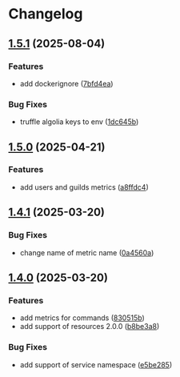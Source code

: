 # Changelog

## [1.5.1](https://github.com/necordjs/toolkit/compare/v1.5.0...v1.5.1) (2025-08-04)

### Features

* add dockerignore ([7bfd4ea](https://github.com/necordjs/toolkit/commit/7bfd4ea5d19fab2398a58ecccaa3282682548e1c))

### Bug Fixes

* truffle algolia keys to env ([1dc645b](https://github.com/necordjs/toolkit/commit/1dc645ba1b65e45b7550d3dcedad0694e0f3b2b7))

## [1.5.0](https://github.com/necordjs/toolkit/compare/v1.4.1...v1.5.0) (2025-04-21)

### Features

* add users and guilds metrics ([a8ffdc4](https://github.com/necordjs/toolkit/commit/a8ffdc4be3d3d1800bfc2b5dca181e356d0a8299))

## [1.4.1](https://github.com/necordjs/toolkit/compare/v1.4.0...v1.4.1) (2025-03-20)

### Bug Fixes

* change name of metric name ([0a4560a](https://github.com/necordjs/toolkit/commit/0a4560aacdf2fd3cf775916263e5b3a6084d3af3))

## [1.4.0](https://github.com/necordjs/toolkit/compare/v1.3.0...v1.4.0) (2025-03-20)

### Features

* add metrics for commands ([830515b](https://github.com/necordjs/toolkit/commit/830515b1ccd730c83107412b254bd793a0fa5980))
* add support of resources 2.0.0 ([b8be3a8](https://github.com/necordjs/toolkit/commit/b8be3a8e13092828f42728567c050397ad808266))

### Bug Fixes

* add support of service namespace ([e5be285](https://github.com/necordjs/toolkit/commit/e5be285945d3817dbcc075df23b870d99668411f))

